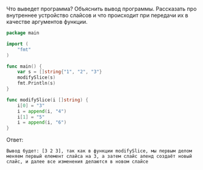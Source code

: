 Что выведет программа? Объяснить вывод программы. Рассказать про внутреннее устройство слайсов и что происходит при передачи их в качестве аргументов функции.

```go
package main

import (
	"fmt"
)

func main() {
	var s = []string{"1", "2", "3"}
	modifySlice(s)
	fmt.Println(s)
}

func modifySlice(i []string) {
	i[0] = "3"
	i = append(i, "4")
	i[1] = "5"
	i = append(i, "6")
}
```

Ответ:
```
Вывод будет: [3 2 3], так как в функции modifySlice, мы первым делом меняем первый елемент слайса на 3, а затем слайс апенд создаёт новый слайс, и далее все изменения делаются в новом слайсе

```
